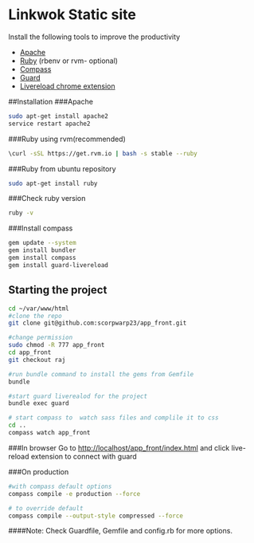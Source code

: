 Linkwok Static site
=========

Install the following tools to improve the productivity

  - [Apache](https://help.ubuntu.com/10.04/serverguide/httpd.html)
  - [Ruby](http://rvm.io/rvm/install) (rbenv or rvm- optional)
  - [Compass](http://compass-style.org/)
  - [Guard](https://github.com/guard/guard-livereload)
  - [Livereload chrome extension](https://chrome.google.com/webstore/detail/livereload/jnihajbhpnppcggbcgedagnkighmdlei?hl=en)
  
##Installation
###Apache
```sh
sudo apt-get install apache2
service restart apache2
```
###Ruby using rvm(recommended)

```sh
\curl -sSL https://get.rvm.io | bash -s stable --ruby
```
###Ruby from ubuntu repository 

```sh
sudo apt-get install ruby
```
###Check ruby version

```sh
ruby -v
```
###Install compass
```sh
gem update --system
gem install bundler
gem install compass
gem install guard-livereload
```
## Starting the project
```sh
cd ~/var/www/html
#clone the repo
git clone git@github.com:scorpwarp23/app_front.git

#change permission
sudo chmod -R 777 app_front
cd app_front
git checkout raj

#run bundle command to install the gems from Gemfile
bundle

#start guard liverealod for the project
bundle exec guard

# start compass to  watch sass files and complile it to css
cd ..
compass watch app_front
```


###In browser
Go to
[http://localhost/app_front/index.html](http://localhost/app_front/index.html)
and click live-reload extension to connect with guard

###On production
```sh
#with compass default options
compass compile -e production --force

# to override default
compass compile --output-style compressed --force
```

####Note: 
Check Guardfile, Gemfile and config.rb for more options.


